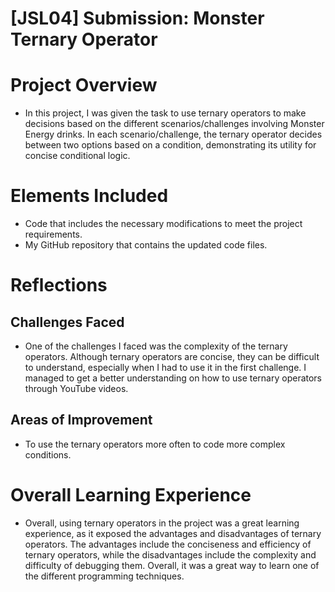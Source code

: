 # [JSL04] Submission: Monster Ternary Operator

# Project Overview

- In this project, I was given the task to use ternary operators to make decisions based on the different scenarios/challenges involving Monster Energy drinks. In each scenario/challenge, the ternary operator decides between two options based on a condition, demonstrating its utility for concise conditional logic.

# Elements Included

- Code that includes the necessary modifications to meet the project requirements.
- My GitHub repository that contains the updated code files.

# Reflections

## Challenges Faced

- One of the challenges I faced was the complexity of the ternary operators. Although ternary operators are concise, they can be difficult to understand, especially when I had to use it in the first challenge. I managed to get a better understanding on how to use ternary operators through YouTube videos.

## Areas of Improvement

- To use the ternary operators more often to code more complex conditions.

# Overall Learning Experience

- Overall, using ternary operators in the project was a great learning experience, as it exposed the advantages and disadvantages of ternary operators. The advantages include the conciseness and efficiency of ternary operators, while the disadvantages include the complexity and difficulty of debugging them. Overall, it was a great way to learn one of the different programming techniques.
